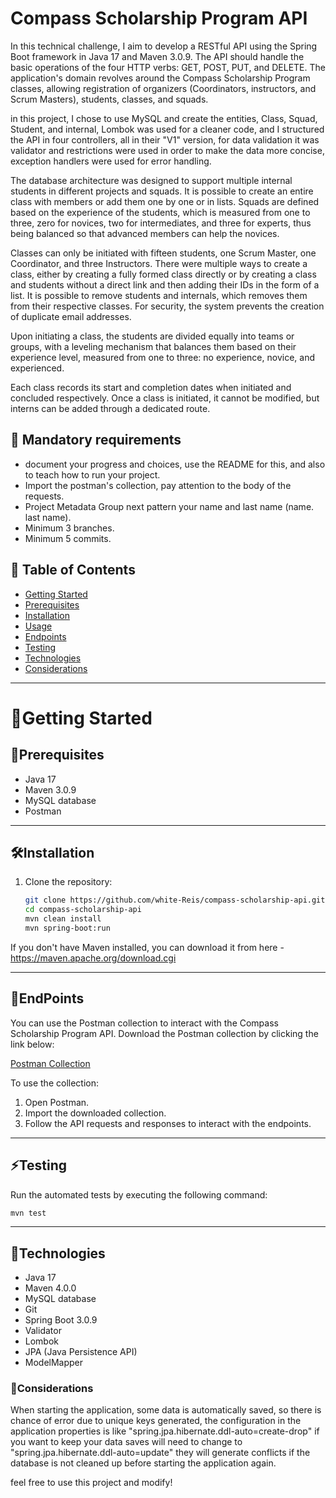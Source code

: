 # Compass Scholarship Program API

In this technical challenge, I aim to develop a RESTful API using the Spring Boot framework in Java 17 and Maven 3.0.9. The API should handle the basic operations of the four HTTP verbs: GET, POST, PUT, and DELETE. The application's domain revolves around the Compass Scholarship Program classes, allowing registration of organizers (Coordinators, instructors, and Scrum Masters), students, classes, and squads.

in this project, I chose to use MySQL and create the entities, Class, Squad, Student, and internal, Lombok was used for a cleaner code, and I structured the API in four controllers, all in their "V1" version, for data validation it was validator and restrictions were used in order to make the data more concise, exception handlers were used for error handling.

The database architecture was designed to support multiple internal students in different projects and squads. It is possible to create an entire class with members or add them one by one or in lists. Squads are defined based on the experience of the students, which is measured from one to three, zero for novices, two for intermediates, and three for experts, thus being balanced so that advanced members can help the novices.

Classes can only be initiated with fifteen students, one Scrum Master, one Coordinator, and three Instructors. There were multiple ways to create a class, either by creating a fully formed class directly or by creating a class and students without a direct link and then adding their IDs in the form of a list. It is possible to remove students and internals, which removes them from their respective classes. For security, the system prevents the creation of duplicate email addresses.

Upon initiating a class, the students are divided equally into teams or groups, with a leveling mechanism that balances them based on their experience level, measured from one to three: no experience, novice, and experienced.

Each class records its start and completion dates when initiated and concluded respectively. Once a class is initiated, it cannot be modified, but interns can be added through a dedicated route.

## 🔑 Mandatory requirements

- document your progress and choices, use the README for this, and also to teach how to run your project.
- Import the postman's collection, pay attention to the body of the requests.
- Project Metadata Group next pattern your name and last name (name. last name).
- Minimum 3 branches.
- Minimum 5 commits.

## :closed_book: Table of Contents

- [Getting Started](#getting-started)
- [Prerequisites](#prerequisites)
- [Installation](#installation)
- [Usage](#usage)
- [Endpoints](#endpoints)
- [Testing](#testing)
- [Technologies](#technologies)
- [Considerations](#Considerations)
______________________________________________________________________________________________________________________________________________________________________________________________________________________________
# :vulcan_salute:Getting Started

## :memo:Prerequisites

- Java 17
- Maven 3.0.9
- MySQL database
- Postman

______________________________________________________________________________________________________________________________________________________________________________________________________________________________
## :hammer_and_wrench:Installation

1. Clone the repository:
   ```bash
   git clone https://github.com/white-Reis/compass-scholarship-api.git
   cd compass-scholarship-api
   mvn clean install
   mvn spring-boot:run

If you don't have Maven installed, you can download it from here - https://maven.apache.org/download.cgi

______________________________________________________________________________________________________________________________________________________________________________________________________________________________
## :round_pushpin:EndPoints

You can use the Postman collection to interact with the Compass Scholarship Program API. Download the Postman collection by clicking the link below:

[Postman Collection](https://www.postman.com/speeding-equinox-52035/workspace/compass2023/collection/27688899-bcce56e9-ade6-4b72-b8fe-897066dc0dbd?action=share&creator=27688899)

To use the collection:
1. Open Postman.
2. Import the downloaded collection.
3. Follow the API requests and responses to interact with the endpoints.

______________________________________________________________________________________________________________________________________________________________________________________________________________________________
## :zap:Testing

Run the automated tests by executing the following command:
   ```bash
   mvn test

````      
______________________________________________________________________________________________________________________________________________________________________________________________________________________________
## 🚀Technologies

- Java 17
- Maven 4.0.0
- MySQL database
- Git
- Spring Boot 3.0.9
- Validator
- Lombok
- JPA (Java Persistence API)
- ModelMapper

### :mechanical_arm:Considerations

When starting the application, some data is automatically saved, so there is chance of error due to unique keys generated, the configuration in the application properties is like "spring.jpa.hibernate.ddl-auto=create-drop" if you want to keep your data saves will need to change to "spring.jpa.hibernate.ddl-auto=update" they will generate conflicts if the database is not cleaned up before starting the application again.

feel free to use this project and modify!

